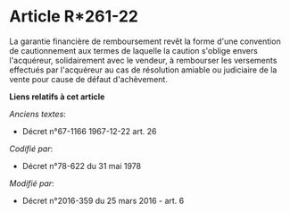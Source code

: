 # Article R*261-22

La garantie financière de remboursement revêt la forme d'une convention de cautionnement aux termes de laquelle la caution
s'oblige envers l'acquéreur, solidairement avec le vendeur, à rembourser les versements effectués par l'acquéreur au cas de
résolution amiable ou judiciaire de la vente pour cause de défaut d'achèvement.

**Liens relatifs à cet article**

_Anciens textes_:

  - Décret n°67-1166 1967-12-22 art. 26

_Codifié par_:

  - Décret n°78-622 du 31 mai 1978

_Modifié par_:

  - Décret n°2016-359 du 25 mars 2016 - art. 6
